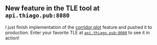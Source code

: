 ## New feature in the TLE tool at `api.thiago.pub:8080`

I just finish implementation of the [corridor plot](/2022/01/28/orekit.html#corridor)
feature and pushed it to production. Enter your favorite TLE at [`api.thiago.pub:8080`](http://api.thiago.pub:8080)
to see it in action!
